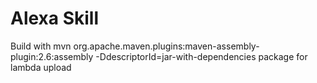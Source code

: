 # Alexa Skill
Build with mvn org.apache.maven.plugins:maven-assembly-plugin:2.6:assembly -DdescriptorId=jar-with-dependencies package for lambda upload
